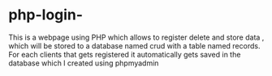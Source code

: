 # php-login-
This is a webpage using  PHP which allows  to register delete and store  data , which will be stored to a database named  crud with a table named records. For each clients that gets registered it automatically gets saved in the database which I created using phpmyadmin 
